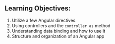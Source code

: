 <section class="module-section" name="Learning Objectives">&nbsp;</section>

## Learning Objectives:

1.  Utilize a few Angular directives
2.  Using controllers and the `controller as` method
3.  Understanding data binding and how to use it
4.  Structure and organization of an Angular app


